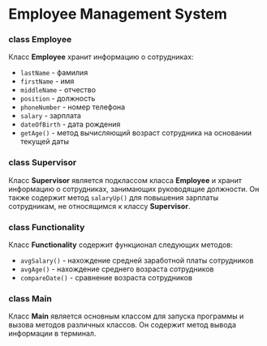 # Employee Management System

### class Employee

Класс **Employee** хранит информацию о сотрудниках:
*  `lastName` - фамилия
*  `firstName` - имя
*  `middleName` - отчество
*  `position` - должность
*  `phoneNumber` - номер телефона
*  `salary` - зарплата
*  `dateOfBirth` - дата рождения
*  `getAge()` - метод вычисляющий возраст сотрудника на основании текущей даты

### class Supervisor

Класс **Supervisor** является подклассом класса **Employee** и хранит информацию
о сотрудниках, занимающих руководящие должности. Он также содержит метод
`salaryUp()` для повышения зарплаты сотрудникам, не относящимся к классу **Supervisor**.

### class Functionality

Класс **Functionality** содержит функционал следующих методов:
* `avgSalary()` - нахождение средней заработной платы сотрудников
* `avgAge()` - нахождение среднего возраста сотрудников
* `compareDate()` - сравнение возраста сотрудников


### class Main

Класс **Main** является основным классом для запуска программы
и вызова методов различных классов. 
Он содержит метод вывода информации в терминал.